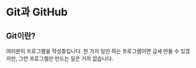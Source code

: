 # Git과 GitHub

## Git이란?

 여러분이 프로그램을 작성중입니다. 한 가지 일만 하는 프로그램이면 금세 만들 수 있겠지만, 그런 프로그램만 만드는 일은 거의 없습니다. 